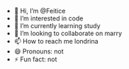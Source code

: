 - 👋 Hi, I’m @Feitice
- 👀 I’m interested in code
- 🌱 I’m currently learning study
- 💞️ I’m looking to collaborate on marry
- 📫 How to reach me londrina
- 😄 Pronouns: not
- ⚡ Fun fact: not

<!---
Feitice/Feitice is a ✨ special ✨ repository because its `README.md` (this file) appears on your GitHub profile.
You can click the Preview link to take a look at your changes.
--->
